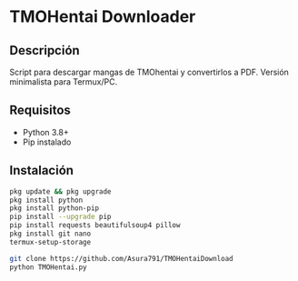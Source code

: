 # TMOHentai Downloader

## Descripción  
Script para descargar mangas de TMOhentai y convertirlos a PDF. Versión minimalista para Termux/PC.

## Requisitos
- Python 3.8+
- Pip instalado

## Instalación
```bash
pkg update && pkg upgrade
pkg install python
pkg install python-pip
pip install --upgrade pip
pip install requests beautifulsoup4 pillow
pkg install git nano
termux-setup-storage

git clone https://github.com/Asura791/TMOHentaiDownload
python TMOHentai.py
